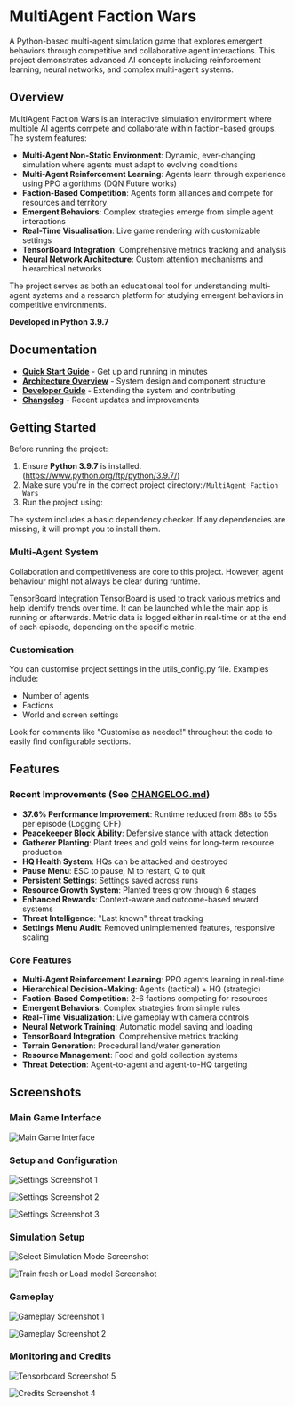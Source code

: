 # MultiAgent Faction Wars

A Python-based multi-agent simulation game that explores emergent behaviors through competitive and collaborative agent interactions. This project demonstrates advanced AI concepts including reinforcement learning, neural networks, and complex multi-agent systems.

## Overview

MultiAgent Faction Wars is an interactive simulation environment where multiple AI agents compete and collaborate within faction-based groups. The system features:

- **Multi-Agent Non-Static Environment**: Dynamic, ever-changing simulation where agents must adapt to evolving conditions
- **Multi-Agent Reinforcement Learning**: Agents learn through experience using PPO algorithms (DQN Future works)
- **Faction-Based Competition**: Agents form alliances and compete for resources and territory
- **Emergent Behaviors**: Complex strategies emerge from simple agent interactions
- **Real-Time Visualisation**: Live game rendering with customizable settings
- **TensorBoard Integration**: Comprehensive metrics tracking and analysis
- **Neural Network Architecture**: Custom attention mechanisms and hierarchical networks

The project serves as both an educational tool for understanding multi-agent systems and a research platform for studying emergent behaviors in competitive environments.

**Developed in Python 3.9.7**

## Documentation

- **[Quick Start Guide](Documentation/QUICK_START.md)** - Get up and running in minutes
- **[Architecture Overview](Documentation/ARCHITECTURE.md)** - System design and component structure  
- **[Developer Guide](Documentation/DEVELOPER_GUIDE.md)** - Extending the system and contributing
- **[Changelog](CHANGELOG.md)** - Recent updates and improvements

## Getting Started

Before running the project:

1. Ensure **Python 3.9.7** is installed. (https://www.python.org/ftp/python/3.9.7/)
2. Make sure you're in the correct project directory:`/MultiAgent Faction Wars`
3. Run the project using:

The system includes a basic dependency checker. If any dependencies are missing, it will prompt you to install them.

### Multi-Agent System

Collaboration and competitiveness are core to this project.
However, agent behaviour might not always be clear during runtime.

TensorBoard Integration
TensorBoard is used to track various metrics and help identify trends over time.
It can be launched while the main app is running or afterwards.
Metric data is logged either in real-time or at the end of each episode, depending on the specific metric.

### Customisation

You can customise project settings in the utils_config.py file.
Examples include:

- Number of agents
- Factions
- World and screen settings

Look for comments like "Customise as needed!" throughout the code to easily find configurable sections.

## Features

### Recent Improvements (See [CHANGELOG.md](CHANGELOG.md))

- **37.6% Performance Improvement**: Runtime reduced from 88s to 55s per episode (Logging OFF)
- **Peacekeeper Block Ability**: Defensive stance with attack detection
- **Gatherer Planting**: Plant trees and gold veins for long-term resource production
- **HQ Health System**: HQs can be attacked and destroyed
- **Pause Menu**: ESC to pause, M to restart, Q to quit
- **Persistent Settings**: Settings saved across runs
- **Resource Growth System**: Planted trees grow through 6 stages
- **Enhanced Rewards**: Context-aware and outcome-based reward systems
- **Threat Intelligence**: "Last known" threat tracking
- **Settings Menu Audit**: Removed unimplemented features, responsive scaling

### Core Features

- **Multi-Agent Reinforcement Learning**: PPO agents learning in real-time
- **Hierarchical Decision-Making**: Agents (tactical) + HQ (strategic)
- **Faction-Based Competition**: 2-6 factions competing for resources
- **Emergent Behaviors**: Complex strategies from simple rules
- **Real-Time Visualization**: Live gameplay with camera controls
- **Neural Network Training**: Automatic model saving and loading
- **TensorBoard Integration**: Comprehensive metrics tracking
- **Terrain Generation**: Procedural land/water generation
- **Resource Management**: Food and gold collection systems
- **Threat Detection**: Agent-to-agent and agent-to-HQ targeting

## Screenshots

### Main Game Interface
![Main Game Interface](Documentation/image.png)

### Setup and Configuration
![Settings Screenshot 1](Documentation/image-1.png)

![Settings Screenshot 2](Documentation/image-2.png)

![Settings Screenshot 3](Documentation/image-3.png)

### Simulation Setup
![Select Simulation Mode Screenshot](Documentation/image-6.png)

![Train fresh or Load model Screenshot](Documentation/image-7.png)

### Gameplay
![Gameplay Screenshot 1](Documentation/image-8.png)

![Gameplay Screenshot 2](Documentation/image-9.png)

### Monitoring and Credits
![Tensorboard Screenshot 5](Documentation/image-5.png)

![Credits Screenshot 4](Documentation/image-4.png)